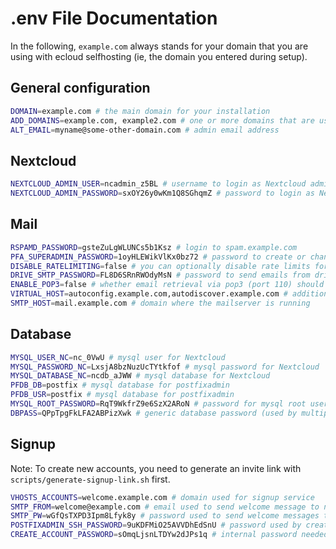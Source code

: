# .env File Documentation

In the following, `example.com` always stands for your domain that you are using with ecloud
selfhosting (ie, the domain you entered during setup).

## General configuration
```bash
DOMAIN=example.com # the main domain for your installation
ADD_DOMAINS=example.com, example2.com # one or more domains that are used for email
ALT_EMAIL=myname@some-other-domain.com # admin email address
```

## Nextcloud
```bash
NEXTCLOUD_ADMIN_USER=ncadmin_z5BL # username to login as Nextcloud admin
NEXTCLOUD_ADMIN_PASSWORD=sxOY26y0wKm1Q8SGhqmZ # password to login as Nextcloud admin
```

## Mail
```bash
RSPAMD_PASSWORD=gsteZuLgWLUNCs5b1Ksz # login to spam.example.com
PFA_SUPERADMIN_PASSWORD=1oyHLEWikVlKx0bz72 # password to create or change postfixadmin admin accounts
DISABLE_RATELIMITING=false # you can optionally disable rate limits for the mailserver
DRIVE_SMTP_PASSWORD=FL8D6SRnRWOdyMsN # password to send emails from drive@example.com
ENABLE_POP3=false # whether email retrieval via pop3 (port 110) should be enabled
VIRTUAL_HOST=autoconfig.example.com,autodiscover.example.com # additional domains for email sending/receiving
SMTP_HOST=mail.example.com # domain where the mailserver is running
```

## Database
```bash
MYSQL_USER_NC=nc_0VwU # mysql user for Nextcloud
MYSQL_PASSWORD_NC=LxsjA8bzNuzUcTYtkfof # mysql password for Nextcloud
MYSQL_DATABASE_NC=ncdb_aJWW # mysql database for Nextcloud
PFDB_DB=postfix # mysql database for postfixadmin
PFDB_USR=postfix # mysql database for postfixadmin
MYSQL_ROOT_PASSWORD=RqT9WkfrZ9e6SzX2ARoN # password for mysql root user
DBPASS=QPpTpgFkLFA2ABPizXwk # generic database password (used by multiple services)
```

## Signup
Note: To create new accounts, you need to generate an invite link with `scripts/generate-signup-link.sh` first.
```bash
VHOSTS_ACCOUNTS=welcome.example.com # domain used for signup service
SMTP_FROM=welcome@example.com # email used to send welcome message to new users
SMTP_PW=wGfQsTXPD3Ipm8Lfyk8y # password used to send welcome messages to new users
POSTFIXADMIN_SSH_PASSWORD=9uKDFMiO25AVVDhEdSnU # password used by create-account container to access postfixadmin container via ssh
CREATE_ACCOUNT_PASSWORD=sOmqLjsnLTDYw2dJPs1q # internal password needed to send requests to create-account container
```
